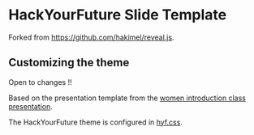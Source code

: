 # HackYourFuture Slide Template

Forked from https://github.com/hakimel/reveal.js.



## Customizing the theme

Open to changes !!

Based on the presentation template from the [women introduction class presentation](https://docs.google.com/presentation/d/11sH6rae98GiD3l-UaT7XH0fy7o0jr2fcx8CDAnBiaEY/edit).

The HackYourFuture theme is configured in [hyf.css](/css/theme/hyf.css).
